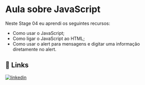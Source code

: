 # Aula sobre JavaScript

Neste Stage 04 eu aprendi os seguintes recursos:
- Como usar o JavaScript;
- Como ligar o JavaScript ao HTML;
- Como usar o alert para mensagens e digitar uma informação diretamente no alert.

## 🔗 Links
[![linkedin](https://img.shields.io/badge/linkedin-0A66C2?style=for-the-badge&logo=linkedin&logoColor=white)](https://www.linkedin.com/in/lara-smadeski-60a2632a0)